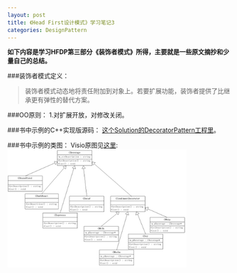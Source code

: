 ```yaml
---
layout: post
title: 《Head First设计模式》学习笔记3
categories: DesignPattern
---
```


**如下内容是学习HFDP第三部分《装饰者模式》所得，主要就是一些原文摘抄和少量自己的总结。**

###装饰者模式定义：
>装饰者模式动态地将责任附加到对象上。若要扩展功能，装饰者提供了比继承更有弹性的替代方案。  

###OO原则：
  1.对扩展开放，对修改关闭。  

###书中示例的C++实现版源码：
<a href="https://github.com/mzlogin/DesignPatternDemos" target="_blank">这个Solution的DecoratorPattern工程里</a>。  

###书中示例的类图：
Visio原图见<a href="https://github.com/mzlogin/DesignPatternDemos/blob/master/DesignPatternDemos.vsd" target="_blank">这里</a>:
<img src="/images/posts/designpattern/DecoratorPattern.png" width="80%" alt="Decorator Pattern UML Class Diagram" />
